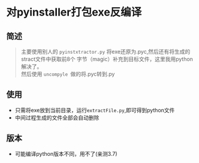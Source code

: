 # 对pyinstaller打包exe反编译

## 简述
> 主要使用别人的 `pyinstxtractor.py` 将exe还原为.pyc,然后还有将生成的stract文件中获取前8个
字节（magic）补充到目标文件，这里我用python解决了。  
> 然后使用 `uncompyle `做的将.pyc转到.py

## 使用
- 只需将exe放到当前目录，运行`extractFile.py`,即可得到python文件
- 中间过程生成的文件全部会自动删除

## 版本
- 可能编译python版本不同，用不了(亲测3.7)